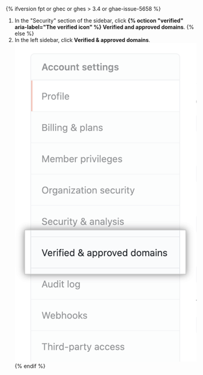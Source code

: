 {% ifversion fpt or ghec or ghes > 3.4 or ghae-issue-5658 %}
1. In the "Security" section of the sidebar, click **{% octicon "verified" aria-label="The verified icon" %} Verified and approved domains**.
{% else %}
1. In the left sidebar, click **Verified & approved domains**.
!["Verified & approved domains" tab](/assets/images/help/organizations/verified-domains-button.png)
{% endif %}
